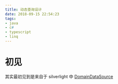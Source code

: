 ```yaml
---
title: 动态查询设计
date: 2018-09-15 22:54:23
tags:
- java
- c#
- typescript
- linq
---
```


# 初见
其实最初见到是来自于 silverlight 中 [DomainDataSource](https://blog.csdn.net/eric_k1m/article/details/9214221)
